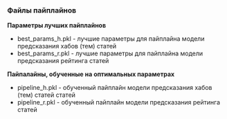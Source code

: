 ### Файлы пайплайнов
**Параметры лучших пайплайнов**
* best_params_h.pkl - лучшие параметры для пайплайна модели предсказания хабов (тем) статей
* best_params_r.pkl - лучшие параметры для пайплайна модели предсказания рейтинга статей
  
**Пайпалайны, обученные на оптимальных параметрах**
  
* pipeline_h.pkl - обученный пайплайн модели предсказания хабов (тем) статей статей
* pipeline_r.pkl - обученный пайплайн модели предсказания рейтинга статей
